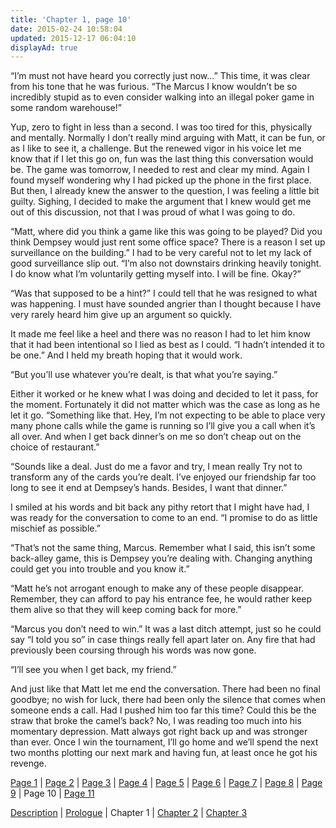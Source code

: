 ```yaml
---
title: 'Chapter 1, page 10'
date: 2015-02-24 10:58:04
updated: 2015-12-17 06:04:10
displayAd: true
---
```


“I’m must not have heard you correctly just now…” This time, it was clear from his tone that he was furious. “The Marcus I know wouldn’t be so incredibly stupid as to even consider walking into an illegal poker game in some random warehouse!”

Yup, zero to fight in less than a second. I was too tired for this, physically and mentally. Normally I don’t really mind arguing with Matt, it can be fun, or as I like to see it, a challenge. But the renewed vigor in his voice let me know that if I let this go on, fun was the last thing this conversation would be. The game was tomorrow, I needed to rest and clear my mind. Again I found myself wondering why I had picked up the phone in the first place. But then, I already knew the answer to the question, I was feeling a little bit guilty. Sighing, I decided to make the argument that I knew would get me out of this discussion, not that I was proud of what I was going to do.

“Matt, where did you think a game like this was going to be played? Did you think Dempsey would just rent some office space? There is a reason I set up surveillance on the building.” I had to be very careful not to let my lack of good surveillance slip out. “I’m also not downstairs drinking heavily tonight. I do know what I’m voluntarily getting myself into. I will be fine. Okay?”

“Was that supposed to be a hint?” I could tell that he was resigned to what was happening. I must have sounded angrier than I thought because I have very rarely heard him give up an argument so quickly.

It made me feel like a heel and there was no reason I had to let him know that it had been intentional so I lied as best as I could. “I hadn’t intended it to be one.” And I held my breath hoping that it would work.

“But you’ll use whatever you’re dealt, is that what you’re saying.”

Either it worked or he knew what I was doing and decided to let it pass, for the moment. Fortunately it did not matter which was the case as long as he let it go. “Something like that. Hey, I’m not expecting to be able to place very many phone calls while the game is running so I’ll give you a call when it’s all over. And when I get back dinner’s on me so don’t cheap out on the choice of restaurant.”

“Sounds like a deal. Just do me a favor and try, I mean really Try not to transform any of the cards you’re dealt. I’ve enjoyed our friendship far too long to see it end at Dempsey’s hands. Besides, I want that dinner.”

I smiled at his words and bit back any pithy retort that I might have had, I was ready for the conversation to come to an end. “I promise to do as little mischief as possible.”

“That’s not the same thing, Marcus. Remember what I said, this isn’t some back-alley game, this is Dempsey you’re dealing with. Changing anything could get you into trouble and you know it.”

“Matt he’s not arrogant enough to make any of these people disappear. Remember, they can afford to pay his entrance fee, he would rather keep them alive so that they will keep coming back for more.”

“Marcus you don’t need to win.” It was a last ditch attempt, just so he could say “I told you so” in case things really fell apart later on. Any fire that had previously been coursing through his words was now gone.

“I’ll see you when I get back, my friend.”

And just like that Matt let me end the conversation. There had been no final goodbye; no wish for luck, there had been only the silence that comes when someone ends a call. Had I pushed him too far this time? Could this be the straw that broke the camel’s back? No, I was reading too much into his momentary depression. Matt always got right back up and was stronger than ever. Once I win the tournament, I’ll go home and we’ll spend the next two months plotting our next mark and having fun, at least once he got his revenge.

[Page 1](/writing/forgers/dead-mans-hand/dmh-chapter-1) | [Page 2](/writing/forgers/dead-mans-hand/dmh-chapter-1/2) | [Page 3](/writing/forgers/dead-mans-hand/dmh-chapter-1/3) | [Page 4](/writing/forgers/dead-mans-hand/dmh-chapter-1/4) | [Page 5](/writing/forgers/dead-mans-hand/dmh-chapter-1/5) | [Page 6](/writing/forgers/dead-mans-hand/dmh-chapter-1/6) | [Page 7](/writing/forgers/dead-mans-hand/dmh-chapter-1/7) | [Page 8](/writing/forgers/dead-mans-hand/dmh-chapter-1/8) | [Page 9](/writing/forgers/dead-mans-hand/dmh-chapter-1/9) | Page 10 | [Page 11](/writing/forgers/dead-mans-hand/dmh-chapter-1/11)

[Description](/writing/forgers/dead-mans-hand) | [Prologue](/writing/forgers/dead-mans-hand/dmh-prologue) | Chapter 1 | [Chapter 2](/writing/forgers/dead-mans-hand/dmh-chapter-2) | [Chapter 3](/writing/forgers/dead-mans-hand/dmh-chapter-3)